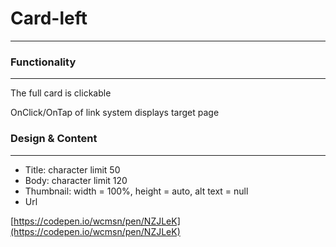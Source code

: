 # Card-left

---

### Functionality

---

The full card is clickable

OnClick/OnTap of link system displays target page

### Design & Content

---

- Title: character limit 50
- Body: character limit 120
- Thumbnail: width = 100%, height = auto, alt text = null
- Url

[https://codepen.io/wcmsn/pen/NZJLeK](https://codepen.io/wcmsn/pen/NZJLeK)
